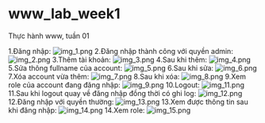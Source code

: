 # www_lab_week1
Thực hành www, tuần 01
 
1.Đăng nhập:
![img_1.png](images/img_1.png)
2.Đăng nhập thành công với quyền admin:
![img_2.png](images/img_2.png)
3.Thêm tài khoản:
![img_3.png](images/img_3.png)
4.Sau khi thêm:
![img_4.png](images/img_4.png)
5.Sửa thông fullname của account:
![img_5.png](images/img_5.png)
6.Sau khi sửa:
![img_6.png](images/img_6.png)
7.Xóa account vừa thêm:
![img_7.png](images/img_7.png)
8.Sau khi xóa:
![img_8.png](images/img_8.png)
9.Xem role của account đang đăng nhập:
![img_9.png](images/img_9.png)
10.Logout:
![img_11.png](images/img_11.png)
11.Sau khi logout quay về đăng nhập đồng thời có ghi log:
![img_12.png](images/img_12.png)
12.Đăng nhập với quyền thường:
![img_13.png](images/img_13.png)
13.Xem được thông tin sau khi đăng nhập:
![img_14.png](images/img_14.png)
14.Xem role:
![img_15.png](images/img_15.png)